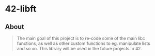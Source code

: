 # 42-libft

## About
> The main goal of this project is to re-code some of the main libc functions, as well as other custom functions to eg. manipulate lists and so on. This library will be used in the future projects in 42.
